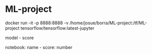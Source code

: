 # ML-project


docker run -it -p 8888:8888 -v /home/josue/borra/ML-project:/tf/ML-project tensorflow/tensorflow:latest-jupyter


model - score

notebook: name - score: number